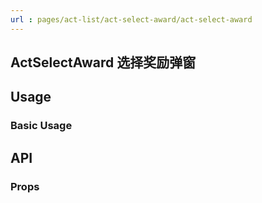 ```yaml
---
url : pages/act-list/act-select-award/act-select-award
---
```


## ActSelectAward 选择奖励弹窗


## Usage

### Basic Usage

## API

### Props

